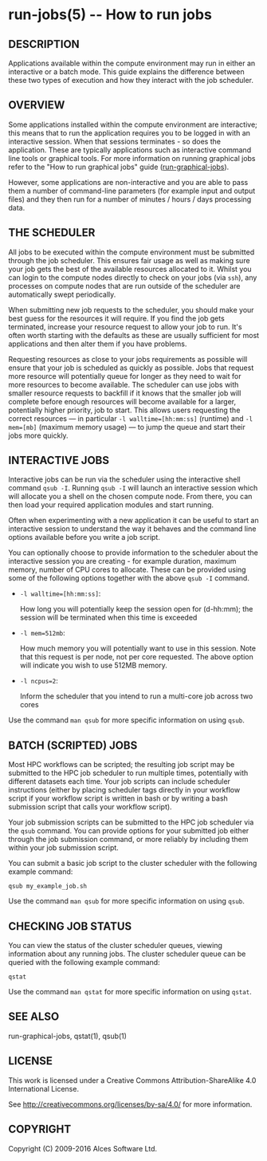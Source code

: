 # run-jobs(5) -- How to run jobs

## DESCRIPTION

Applications available within the compute environment may run in
either an interactive or a batch mode. This guide explains the
difference between these two types of execution and how they interact
with the job scheduler.

## OVERVIEW

Some applications installed within the compute environment are
interactive; this means that to run the application requires you to be
logged in with an interactive session. When that sessions terminates -
so does the application. These are typically applications such as
interactive command line tools or graphical tools. For more
information on running graphical jobs refer to the "How to run
graphical jobs" guide ([run-graphical-jobs](run-graphical-jobs)).

However, some applications are non-interactive and you are able to
pass them a number of command-line parameters (for example input and
output files) and they then run for a number of minutes / hours / days
processing data.

## THE SCHEDULER

All jobs to be executed within the compute environment must be
submitted through the job scheduler. This ensures fair usage as well
as making sure your job gets the best of the available resources
allocated to it. Whilst you can login to the compute nodes directly to
check on your jobs (via `ssh`), any processes on compute nodes that
are run outside of the scheduler are automatically swept periodically.

When submitting new job requests to the scheduler, you should make
your best guess for the resources it will require. If you find the job
gets terminated, increase your resource request to allow your job to
run. It's often worth starting with the defaults as these are usually
sufficient for most applications and then alter them if you have
problems. 

Requesting resources as close to your jobs requirements as possible
will ensure that your job is scheduled as quickly as possible. Jobs
that request more resource will potentially queue for longer as they
need to wait for more resources to become available. The scheduler can
use jobs with smaller resource requests to backfill if it knows that
the smaller job will complete before enough resources will become
available for a larger, potentially higher priority, job to
start. This allows users requesting the correct resources &mdash; in
particular `-l walltime=[hh:mm:ss]` (runtime) and `-l mem=[mb]` (maximum
memory usage) &mdash; to jump the queue and start their jobs more quickly.

## INTERACTIVE JOBS

Interactive jobs can be run via the scheduler using the interactive
shell command `qsub -I`. Running `qsub -I` will launch an interactive
session which will allocate you a shell on the chosen compute node. 
From there, you can then load your required application modules and 
start running.

Often when experimenting with a new application it can be useful to
start an interactive session to understand the way it behaves and the
command line options available before you write a job script.

You can optionally choose to provide information to the scheduler
about the interactive session you are creating - for example duration,
maximum memory, number of CPU cores to allocate. These can be provided
using some of the following options together with the above `qsub -I`
command.

 * `-l walltime=[hh:mm:ss]`:

   How long you will potentially keep the session open for (d-hh:mm);
   the session will be terminated when this time is exceeded

 * `-l mem=512mb`:

   How much memory you will potentially want to use in this session.
   Note that this request is per node, not per core requested. The
   above option will indicate you wish to use 512MB memory. 

 * `-l ncpus=2`:

   Inform the scheduler that you intend to run a multi-core job across
   two cores

Use the command `man qsub` for more specific information on using
`qsub`.

## BATCH (SCRIPTED) JOBS

Most HPC workflows can be scripted; the resulting job script may be
submitted to the HPC job scheduler to run multiple times, potentially
with different datasets each time. Your job scripts can include
scheduler instructions (either by placing scheduler tags directly in
your workflow script if your workflow script is written in bash or by
writing a bash submission script that calls your workflow script).

Your job submission scripts can be submitted to the HPC job scheduler
via the `qsub` command. You can provide options for your submitted job
either through the job submission command, or more reliably by including
them within your job submission script. 

You can submit a basic job script to the cluster scheduler with the
following example command:

   `qsub my_example_job.sh`

Use the command `man qsub` for more specific information on using
`qsub`.

## CHECKING JOB STATUS

You can view the status of the cluster scheduler queues, viewing information
about any running jobs. The cluster scheduler queue can be queried with the
following example command: 

   `qstat`

Use the command `man qstat` for more specific information on using 
`qstat`.

## SEE ALSO

run-graphical-jobs, qstat(1), qsub(1)

## LICENSE

This work is licensed under a Creative Commons Attribution-ShareAlike
4.0 International License.

See <http://creativecommons.org/licenses/by-sa/4.0/> for more
information.

## COPYRIGHT

Copyright (C) 2009-2016 Alces Software Ltd.
